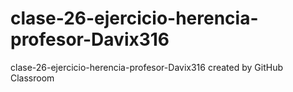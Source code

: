 # clase-26-ejercicio-herencia-profesor-Davix316
clase-26-ejercicio-herencia-profesor-Davix316 created by GitHub Classroom
